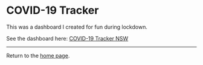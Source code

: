 
# COVID-19 Tracker

This was a dashboard I created for fun during lockdown. 

See the dashboard here: [COVID-19 Tracker NSW](https://philliphungerford.shinyapps.io/covid-tracker-au-nsw/)


---
Return to the [home page](index.md).